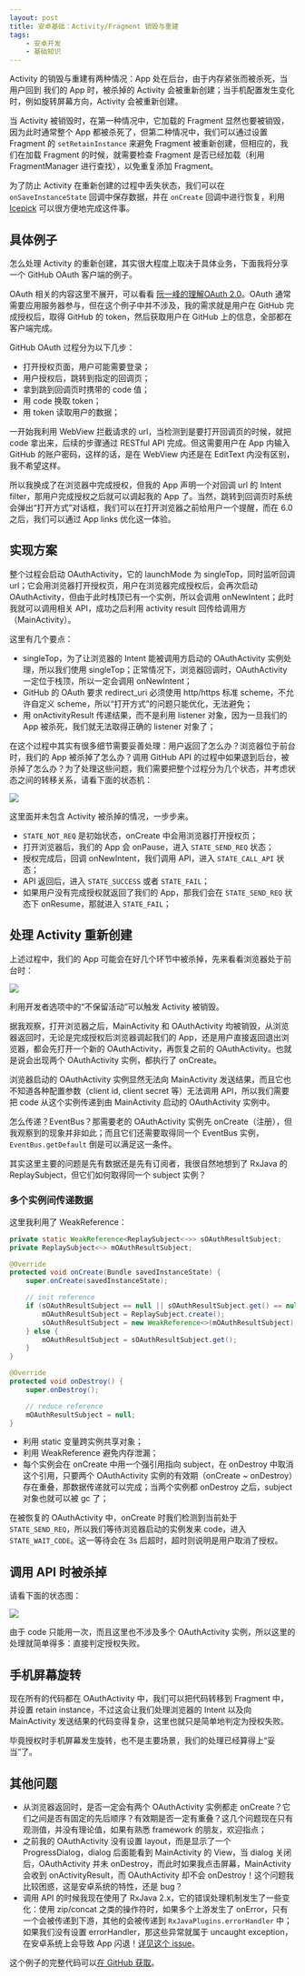 ```yaml
---
layout: post
title: 安卓基础：Activity/Fragment 销毁与重建
tags:
    - 安卓开发
    - 基础知识
---
```


Activity 的销毁与重建有两种情况：App 处在后台，由于内存紧张而被杀死，当用户回到 我们的 App 时，被杀掉的 Activity 会被重新创建；当手机配置发生变化时，例如旋转屏幕方向，Activity 会被重新创建。

当 Activity 被销毁时，在第一种情况中，它加载的 Fragment 显然也要被销毁，因为此时通常整个 App 都被杀死了，但第二种情况中，我们可以通过设置 Fragment 的 `setRetainInstance` 来避免 Fragment 被重新创建，但相应的，我们在加载 Fragment 的时候，就需要检查 Fragment 是否已经加载（利用 FragmentManager 进行查找），以免重复添加 Fragment。

为了防止 Activity 在重新创建的过程中丢失状态，我们可以在 `onSaveInstanceState` 回调中保存数据，并在 `onCreate` 回调中进行恢复，利用 [Icepick](https://github.com/frankiesardo/icepick) 可以很方便地完成这件事。

## 具体例子

怎么处理 Activity 的重新创建，其实很大程度上取决于具体业务，下面我将分享一个 GitHub OAuth 客户端的例子。

OAuth 相关的内容这里不展开，可以看看 [阮一峰的理解OAuth 2.0](http://www.ruanyifeng.com/blog/2014/05/oauth_2_0.html)。OAuth 通常需要应用服务器参与，但在这个例子中并不涉及，我的需求就是用户在 GitHub 完成授权后，取得 GitHub 的 token，然后获取用户在 GitHub 上的信息，全部都在客户端完成。

GitHub OAuth 过程分为以下几步：

+ 打开授权页面，用户可能需要登录；
+ 用户授权后，跳转到指定的回调页；
+ 拿到跳到回调页时携带的 code 值；
+ 用 code 换取 token；
+ 用 token 读取用户的数据；

一开始我利用 WebView 拦截请求的 url，当检测到是要打开回调页的时候，就把 code 拿出来，后续的步骤通过 RESTful API 完成。但这需要用户在 App 内输入 GitHub 的账户密码，这样的话，是在 WebView 内还是在 EditText 内没有区别，我不希望这样。

所以我换成了在浏览器中完成授权，但我的 App 声明一个对回调 url 的 Intent filter，那用户完成授权之后就可以调起我的 App 了。当然，跳转到回调页时系统会弹出“打开方式”对话框，我们可以在打开浏览器之前给用户一个提醒，而在 6.0 之后，我们可以通过 App links 优化这一体验。

## 实现方案

整个过程会启动 OAuthActivity，它的 launchMode 为 singleTop，同时监听回调 url；它会用浏览器打开授权页，用户在浏览器完成授权后，会再次启动 OAuthActivity，但由于此时栈顶已有一个实例，所以会调用 onNewIntent；此时我就可以调用相关 API，成功之后利用 activity result 回传给调用方（MainActivity）。

这里有几个要点：

+ singleTop，为了让浏览器的 Intent 能被调用方启动的 OAuthActivity 实例处理，所以我们使用 singleTop；正常情况下，浏览器回调时，OAuthActivity 一定位于栈顶，所以一定会调用 onNewIntent；
+ GitHub 的 OAuth 要求 redirect_uri 必须使用 http/https 标准 scheme，不允许自定义 scheme，所以“打开方式”的问题只能优化，无法避免；
+ 用 onActivityResult 传递结果，而不是利用 listener 对象，因为一旦我们的 App 被杀死，我们就无法取得正确的 listener 对象了；

在这个过程中其实有很多细节需要妥善处理：用户返回了怎么办？浏览器位于前台时，我们的 App 被杀掉了怎么办？调用 GitHub API 的过程中如果退到后台，被杀掉了怎么办？为了处理这些问题，我们需要把整个过程分为几个状态，并考虑状态之间的转移关系，请看下面的状态机：

![](https://imgs.piasy.com/2018-03-23-2017011551325GitHubOAuth_state_machine_normal.jpg)

这里面并未包含 Activity 被杀掉的情况，一步步来。

+ `STATE_NOT_REQ` 是初始状态，onCreate 中会用浏览器打开授权页；
+ 打开浏览器后，我们的 App 会 onPause，进入 `STATE_SEND_REQ` 状态；
+ 授权完成后，回调 onNewIntent，我们调用 API，进入 `STATE_CALL_API` 状态；
+ API 返回后，进入 `STATE_SUCCESS` 或者 `STATE_FAIL`；
+ 如果用户没有完成授权就返回了我们的 App，那我们会在 `STATE_SEND_REQ` 状态下 onResume，那就进入 `STATE_FAIL`；

## 处理 Activity 重新创建

上述过程中，我们的 App 可能会在好几个环节中被杀掉，先来看看浏览器处于前台时：

![](https://imgs.piasy.com/2018-03-23-2017011567121GitHubOAuth_state_machine_killed_behind_browser.jpg)

利用开发者选项中的“不保留活动”可以触发 Activity 被销毁。

据我观察，打开浏览器之后，MainActivity 和 OAuthActivity 均被销毁，从浏览器返回时，无论是完成授权后浏览器调起我们的 App，还是用户直接返回退出浏览器，都会先打开一个新的 OAuthActivity，再恢复之前的 OAuthActivity。也就是说会出现两个 OAuthActivity 实例，都执行了 onCreate。

浏览器启动的 OAuthActivity 实例显然无法向 MainActivity 发送结果，而且它也不知道各种配置参数（client id, client secret 等）无法调用 API，所以我们需要把 code 从这个实例传递到由 MainActivity 启动的 OAuthActivity 实例中。

怎么传递？EventBus？那需要老的 OAuthActivity 实例先 onCreate（注册），但我观察到的现象并非如此；而且它们还需要取得同一个 EventBus 实例，`EventBus.getDefault` 倒是可以满足这一条件。

其实这里主要的问题是先有数据还是先有订阅者，我很自然地想到了 RxJava 的 ReplaySubject，但它们如何取得同一个 subject 实例？

### 多个实例间传递数据

这里我利用了 WeakReference：

``` java
private static WeakReference<ReplaySubject<~>> sOAuthResultSubject;
private ReplaySubject<~> mOAuthResultSubject;

@Override
protected void onCreate(Bundle savedInstanceState) {
    super.onCreate(savedInstanceState);

    // init reference
    if (sOAuthResultSubject == null || sOAuthResultSubject.get() == null) {
        mOAuthResultSubject = ReplaySubject.create();
        sOAuthResultSubject = new WeakReference<>(mOAuthResultSubject);
    } else {
        mOAuthResultSubject = sOAuthResultSubject.get();
    }
}

@Override
protected void onDestroy() {
    super.onDestroy();

    // reduce reference
    mOAuthResultSubject = null;
}
```

+ 利用 static 变量跨实例共享对象；
+ 利用 WeakReference 避免内存泄漏；
+ 每个实例会在 onCreate 中用一个强引用指向 subject，在 onDestroy 中取消这个引用，只要两个 OAuthActivity 实例的有效期（onCreate ~ onDestroy）存在重叠，那数据传递就可以完成；当两个实例都 onDestroy 之后，subject 对象也就可以被 gc 了；

在被恢复的 OAuthActivity 中，onCreate 时我们检测到当前处于 `STATE_SEND_REQ`，所以我们等待浏览器启动的实例发来 code，进入 `STATE_WAIT_CODE`。这一等待会在 3s 后超时，超时则说明是用户取消了授权。

## 调用 API 时被杀掉

请看下面的状态图：

![](https://imgs.piasy.com/2018-03-23-2017011557554GitHubOAuth_state_machine_killed_calling_api.jpg)

由于 code 只能用一次，而且这里也不涉及多个 OAuthActivity 实例，所以这里的处理就简单得多：直接判定授权失败。

## 手机屏幕旋转

现在所有的代码都在 OAuthActivity 中，我们可以把代码转移到 Fragment 中，并设置 retain instance，不过这会让我们处理浏览器的 Intent 以及向 MainActivity 发送结果的代码变得复杂，这里也就只是简单地判定为授权失败。

毕竟授权时手机屏幕发生旋转，也不是主要场景，我们的处理已经算得上“妥当”了。

## 其他问题

+ 从浏览器返回时，是否一定会有两个 OAuthActivity 实例都走 onCreate？它们之间是否有固定的先后顺序？有效期是否一定有重叠？这几个问题现在只有观测值，并没有理论值，如果有熟悉 framework 的朋友，欢迎指点；
+ 之前我的 OAuthActivity 没有设置 layout，而是显示了一个 ProgressDialog，dialog 后面能看到 MainActivity 的 View，当 dialog 关闭后，OAuthActivity 并未 onDestroy，而此时如果我点击屏幕，MainActivity 会收到 onActivityResult，而 OAuthActivity 却不会 onDestroy！这个问题我比较困惑，这是安卓系统的特性，还是 bug？
+ 调用 API 的时候我现在使用了 RxJava 2.x，它的错误处理机制发生了一些变化：使用 zip/concat 之类的操作符时，如果多个上游发生了 onError，只有一个会被传递到下游，其他的会被传递到 `RxJavaPlugins.errorHandler` 中；如果我们没有设置 errorHandler，那这些异常就属于 uncaught exception，在安卓系统上会导致 App 闪退！[详见这个 issue](https://github.com/ReactiveX/RxJava/issues/4996)。

这个例子的完整代码可以[在 GitHub 获取](https://github.com/Piasy/GitHubAndroidOAuth)。
